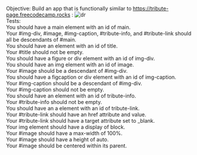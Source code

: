 Objective: Build an app that is functionally similar to https://tribute-page.freecodecamp.rocks :
![dr](https://github.com/LuizLaender/FreeCodeCamp/assets/79274198/ca50c058-ee09-4df3-ab85-5ba2cb3ff406)
<br>
Tests: <br>
You should have a main element with an id of main.<br>
Your #img-div, #image, #img-caption, #tribute-info, and #tribute-link should all be descendants of #main.<br>
You should have an element with an id of title.<br>
Your #title should not be empty.<br>
You should have a figure or div element with an id of img-div.<br>
You should have an img element with an id of image.<br>
Your #image should be a descendant of #img-div.<br>
You should have a figcaption or div element with an id of img-caption.<br>
Your #img-caption should be a descendant of #img-div.<br>
Your #img-caption should not be empty.<br>
You should have an element with an id of tribute-info.<br>
Your #tribute-info should not be empty.<br>
You should have an a element with an id of tribute-link.<br>
Your #tribute-link should have an href attribute and value.<br>
Your #tribute-link should have a target attribute set to _blank.<br>
Your img element should have a display of block.<br>
Your #image should have a max-width of 100%.<br>
Your #image should have a height of auto.<br>
Your #image should be centered within its parent.<br>
